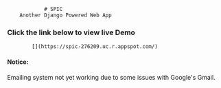                 # SPIC
        Another Django Powered Web App


### Click the link below to view live Demo
            [](https://spic-276209.uc.r.appspot.com/)


#### Notice:
Emailing system not yet working due to some issues with Google's Gmail. 


